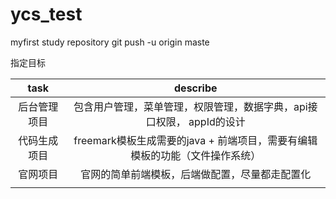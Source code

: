 # ycs_test
myfirst study repository
git push -u origin maste

指定目标

|     task     |                           describe                           |
| :----------: | :----------------------------------------------------------: |
| 后台管理项目 | 包含用户管理，菜单管理，权限管理，数据字典，api接口权限， appId的设计 |
| 代码生成项目 | freemark模板生成需要的java + 前端项目，需要有编辑模板的功能（文件操作系统） |
|   官网项目   |        官网的简单前端模板，后端做配置，尽量都走配置化        |
|              |                                                              |

